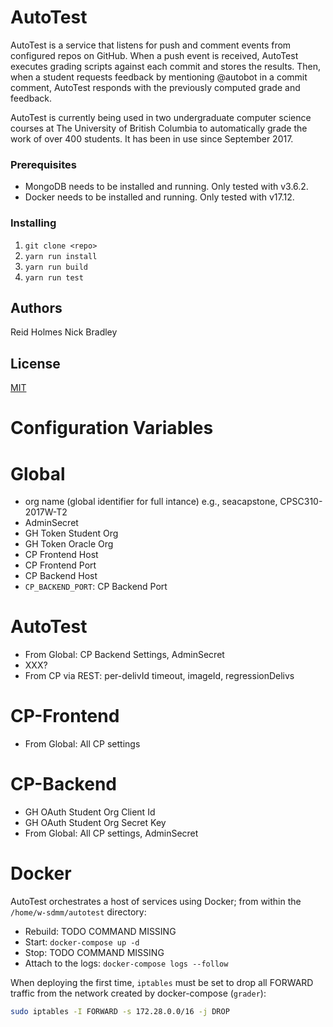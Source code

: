 # AutoTest

AutoTest is a service that listens for push and comment events from configured repos on GitHub.
When a push event is received, AutoTest executes grading scripts against each commit and stores the results.
Then, when a student requests feedback by mentioning @autobot in a commit comment, AutoTest responds with the previously computed grade and feedback.

AutoTest is currently being used in two undergraduate computer science courses at The University of British Columbia to automatically grade the work of over 400 students. It has been in use since September 2017.

### Prerequisites

* MongoDB needs to be installed and running. Only tested with v3.6.2.
* Docker needs to be installed and running. Only tested with v17.12.

### Installing

1) `git clone <repo>`
2) `yarn run install`
3) `yarn run build`
4) `yarn run test`

## Authors

Reid Holmes
Nick Bradley

## License

[MIT](LICENSE)

# Configuration Variables

# Global

* org name (global identifier for full intance) e.g., seacapstone, CPSC310-2017W-T2
* AdminSecret
* GH Token Student Org
* GH Token Oracle Org
* CP Frontend Host
* CP Frontend Port
* CP Backend Host
* `CP_BACKEND_PORT`: CP Backend Port

# AutoTest

* From Global: CP Backend Settings, AdminSecret
* XXX?
* From CP via REST: per-delivId timeout, imageId, regressionDelivs

# CP-Frontend

* From Global: All CP settings

# CP-Backend

* GH OAuth Student Org Client Id
* GH OAuth Student Org Secret Key
* From Global: All CP settings, AdminSecret

# Docker

AutoTest orchestrates a host of services using Docker; from within the `/home/w-sdmm/autotest` directory:

* Rebuild: TODO COMMAND MISSING
* Start: `docker-compose up -d`
* Stop: TODO COMMAND MISSING
* Attach to the logs: `docker-compose logs --follow`

When deploying the first time, `iptables` must be set to drop all FORWARD traffic from the network created by docker-compose (`grader`):

```sh
sudo iptables -I FORWARD -s 172.28.0.0/16 -j DROP
```
